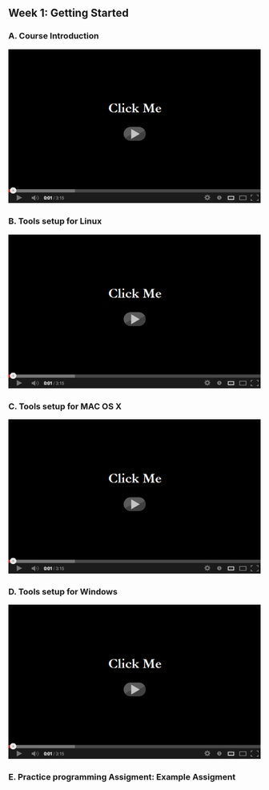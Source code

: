 ## Week 1: Getting Started

### A. Course Introduction

[![Watch the video](https://raw.githubusercontent.com/swoldetsadick/scala/master/front.png)](https://d3c33hcgiwev3.cloudfront.net/intro-720p.be8581cf6c1580d2affb5b5a612cd947/full/540p/index.mp4?Expires=1539820800&Signature=TUtwVCGYTolzV5GBsXF3x7EtMui5BqdC-8dRaa047FwwBP0DnTN1YMQPr37u1Iunr4rMKT-Wn-C6ZcNwGYGPzdXZq1PMB1RFdjqL0ihxKqD~39cF4GkuptJQOiZTa~JW1Z-4Bih7pLNOP8ZPMJI1M3Ap9JLI-svDGiLl8J7gw2k_&Key-Pair-Id=APKAJLTNE6QMUY6HBC5A)

### B. Tools setup for Linux

[![Watch the video](https://raw.githubusercontent.com/swoldetsadick/scala/master/front.png)](https://d3c33hcgiwev3.cloudfront.net/qHC4xxkBEea3RQoRNEpMkw.processed/full/540p/index.mp4?Expires=1539820800&Signature=MhsQPXRTuVDQQ0uh-WhNZwdSCuGPO-KcDVmMFi-u1Gkl4wqPZIg7C3BKnprJ81zyb1lBp3LD9km82K4jocXeewclZMGaqsUo-Q8zcySryP4tbqqUooneEOyngde~~Xx4C4iXhw178SfAacU4w4oArYAFN141hAtLS-WIn-f7FxA_&Key-Pair-Id=APKAJLTNE6QMUY6HBC5A)

### C. Tools setup for MAC OS X

[![Watch the video](https://raw.githubusercontent.com/swoldetsadick/scala/master/front.png)](https://d3c33hcgiwev3.cloudfront.net/Ay8x6BO9Eea5Iw6UELUegQ.processed/full/540p/index.mp4?Expires=1539820800&Signature=Rsp9kPtztn4YvyePtN9NLKbi5VYJlrKKxcqTme10A~09MGk~kzMogh~abaT1gw-6PSijgzwhETZBzTNk9rhiEfpJm0nvRnVf5hx6cYnD8wL86DSjqC4qPWjbaSi6DwlNT83cDtSbE~dWkTnVYsumjA57ZPuv-f2XQwOch-~ud6c_&Key-Pair-Id=APKAJLTNE6QMUY6HBC5A)

### D. Tools setup for Windows

[![Watch the video](https://raw.githubusercontent.com/swoldetsadick/scala/master/front.png)](https://d3c33hcgiwev3.cloudfront.net/gHc2zhjxEeaHiBKWMgIXbw.processed/full/540p/index.mp4?Expires=1539820800&Signature=eRaeHo4jEWZxyFyaOAR5nh-J2cX619dwxpyJvWJsY-Bu9ZZpJK1HHl4UmxPsbHPEv4KZgTJ87CRpnO1AarR5u3DsfupWSrO8BAFFKIUc-C3o8sE1BjlJr9Tk0CREniMA3r6UZrB12NkV14M32R6nZACCjzIswirxFxlFPninsGs_&Key-Pair-Id=APKAJLTNE6QMUY6HBC5A)

### E. Practice programming Assigment: Example Assigment

